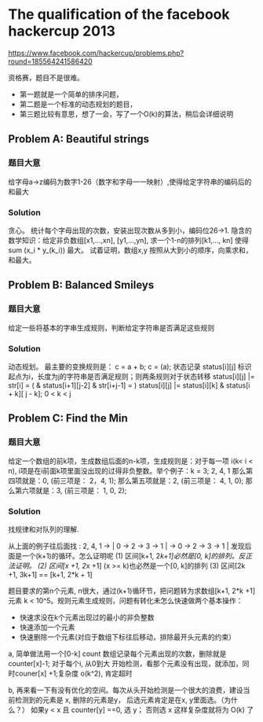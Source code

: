 The qualification of the facebook hackercup 2013
================================================

https://www.facebook.com/hackercup/problems.php?round=185564241586420

资格赛，题目不是很难。
- 第一题就是一个简单的排序问题，
- 第二题是一个标准的动态规划的题目，
- 第三题比较有意思，想了一会，写了一个O(k)的算法，稍后会详细说明


Problem A: Beautiful strings
--------------------------
### 题目大意

 给字母a->z编码为数字1-26（数字和字母一一映射）,使得给定字符串的编码后的和最大

### Solution 
 贪心。
 统计每个字母出现的次数，安装出现次数从多到小，编码位26->1.
 隐含的数学知识：给定非负数组[x1,...,xn], [y1,...,yn], 求一个1-n的排列[k1,..., kn]
 使得 sum (x_i * y_(k_i)) 最大。
 试着证明，数组x,y 按照从大到小的顺序，向乘求和，和最大。

Problem B: Balanced Smileys
--------------------------
### 题目大意
 给定一些将基本的字串生成规则，判断给定字符串是否满足这些规则

### Solution 
 动态规划。 
 最主要的变换规则是： c =  a + b; c = (a);
 状态记录 status[i][j]
 标识起点为i，长度为j的字符串是否满足规则；则两条规则对于状态转移
 status[i][j] |= str[i] = ( & status[i+1][j-2] & str[i+j-1] = )
 status[i][j] |= status[i][k] & status[i + k][ j - k];  0 < k < j

 Problem C: Find the Min
--------------------------
### 题目大意
 给定一个数组的前k项，生成数组后面的n-k项，生成规则是：对于每一项 i(k< i < n),
 i项是在i前面k项里面没出现的过得非负整数。举个例子：k = 3; 2, 4, 1
 那么第四项就是：0, (前三项是： 2，4, 1);
 那么第五项就是：2, (前三项是： 4, 1, 0);
 那么第六项就是：3, (前三项是： 1, 0, 2);
 
### Solution 
 找规律和对队列的理解.
 
 从上面的例子往后面找 : 2, 4, 1 -> | 0 -> 2 -> 3 -> 1 | -> 0 -> 2 -> 3 -> 1 |
 发现后面是一个(k+1)的循环。怎么证明呢
 (1) 区间[k+1, 2*k+1]必然是[0,  k]的排列。反正法证明。
 (2) 区间[x +1, 2*x +1] (x >= k)也必然是一个[0, k]的排列
 (3) 区间[2k +1, 3k+1] == [k+1, 2*k + 1]

 题目要求的第n个元素, n很大，通过(k+1)循环节，把问题转为求数组[k+1, 2*k +1]元素
 k < 10^5。规则元素生成规则，问题有转化未怎么快速做两个基本操作：
 - 快速求没在k个元素出现过的最小的非负整数
 - 快速添加一个元素
 - 快速删除一个元素(对应于数组下标往后移动，排除最开头元素的约束）
 
a, 简单做法用一个[0-k] count 数组记录每个元素出现的次数，删除就是counter[x]-1;
对于每个i, 从0到大 开始检测，看那个元素没有出现，就添加，同时couner[x]
+1;复杂度 o(k^2), 肯定超时

b, 再来看一下有没有优化的空间。每次从头开始检测是一个很大的浪费，建设当前检测到的元素是
x, 删除的元素是y， 后选元素肯定是在x, y里面选。（为什么？）
如果y < x 且 counter[y] ==0,  选 y； 否则选 x
这样复杂度就将为 O(k) 了

